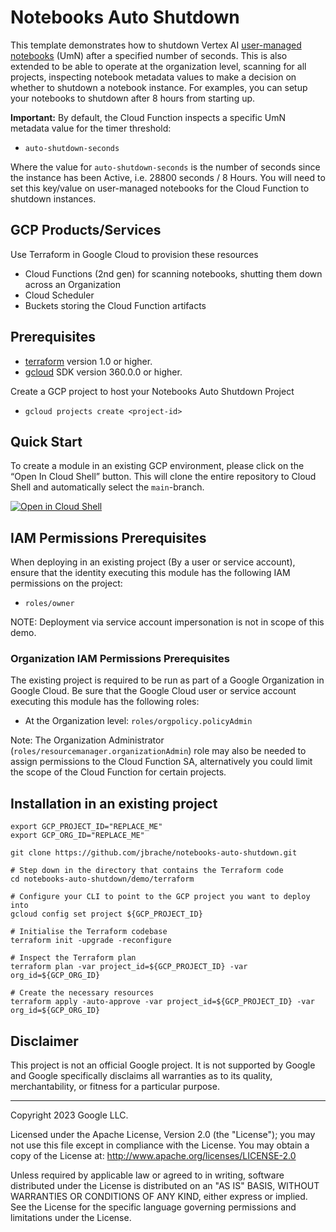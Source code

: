 # Notebooks Auto Shutdown

This template demonstrates how to shutdown Vertex AI [user-managed notebooks](https://cloud.google.com/vertex-ai/docs/workbench/user-managed/introduction) (UmN) after a specified number of seconds. This is also extended to be able to operate at the organization level, scanning for all projects, inspecting notebook metadata values to make a decision on whether to shutdown a notebook instance. For examples, you can setup your notebooks to shutdown after 8 hours from starting up.

**Important:** By default, the Cloud Function inspects a specific UmN metadata value for the timer threshold:
* `auto-shutdown-seconds`

Where the value for `auto-shutdown-seconds` is the number of seconds since the instance has been Active, i.e. 28800 seconds / 8 Hours. You will need to set this key/value on user-managed notebooks for the Cloud Function to shutdown instances.

## GCP Products/Services
Use Terraform in Google Cloud to provision these resources

* Cloud Functions (2nd gen) for scanning notebooks, shutting them down across an Organization
* Cloud Scheduler
* Buckets storing the Cloud Function artifacts

## Prerequisites
* [terraform](https://learn.hashicorp.com/tutorials/terraform/install-cli?in=terraform/gcp-get-started) version 1.0 or higher.
* [gcloud](https://cloud.google.com/sdk/docs/install) SDK version 360.0.0 or higher.

Create a GCP project to host your Notebooks Auto Shutdown Project
* `gcloud projects create <project-id>`

## Quick Start

To create a module in an existing GCP environment, please click on the “Open In Cloud Shell” button.  This will clone the entire repository to Cloud Shell and automatically select the `main`-branch.

[![Open in Cloud Shell](https://gstatic.com/cloudssh/images/open-btn.svg)](https://ssh.cloud.google.com/cloudshell/editor?cloudshell_git_repo=https://github.com/jbrache/notebooks-auto-shutdown&cloudshell_git_branch=main)

## IAM Permissions Prerequisites
When deploying in an existing project (By a user or service account), ensure that the identity executing this module has the following IAM permissions on the project:

- `roles/owner`

NOTE: Deployment via service account impersonation is not in scope of this demo.

### Organization IAM Permissions Prerequisites
The existing project is required to be run as part of a Google Organization in Google Cloud. Be sure that the Google Cloud user or service account executing this module has the following roles:

- At the Organization level: `roles/orgpolicy.policyAdmin`

Note: The Organization Administrator (`roles/resourcemanager.organizationAdmin`) role may also be needed to assign permissions to the Cloud Function SA, alternatively you could limit the scope of the Cloud Function for certain projects.

## Installation in an existing project

```shell
export GCP_PROJECT_ID="REPLACE_ME"
export GCP_ORG_ID="REPLACE_ME"

git clone https://github.com/jbrache/notebooks-auto-shutdown.git

# Step down in the directory that contains the Terraform code
cd notebooks-auto-shutdown/demo/terraform

# Configure your CLI to point to the GCP project you want to deploy into
gcloud config set project ${GCP_PROJECT_ID}

# Initialise the Terraform codebase
terraform init -upgrade -reconfigure

# Inspect the Terraform plan
terraform plan -var project_id=${GCP_PROJECT_ID} -var org_id=${GCP_ORG_ID}

# Create the necessary resources
terraform apply -auto-approve -var project_id=${GCP_PROJECT_ID} -var org_id=${GCP_ORG_ID}
```

## Disclaimer

This project is not an official Google project. It is not supported by Google and Google specifically disclaims all warranties as to its quality, merchantability, or fitness for a particular purpose.

---

Copyright 2023 Google LLC.

Licensed under the Apache License, Version 2.0 (the "License");
you may not use this file except in compliance with the License.
You may obtain a copy of the License at: http://www.apache.org/licenses/LICENSE-2.0

Unless required by applicable law or agreed to in writing, software
distributed under the License is distributed on an "AS IS" BASIS,
WITHOUT WARRANTIES OR CONDITIONS OF ANY KIND, either express or implied.
See the License for the specific language governing permissions and
limitations under the License.
